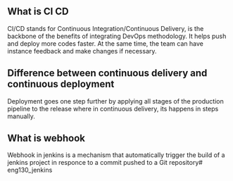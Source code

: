 ## What is CI CD
CI/CD stands for Continuous Integration/Continuous Delivery, is the backbone of the benefits of integrating DevOps methodology. It helps push and deploy more codes faster. At the same time, the team can have instance feedback and make changes if necessary.
## Difference between continuous delivery and continuous deployment 
Deployment goes one step further by applying all stages of the production pipeline to the release where in continuous delivery, its happens in steps manually.
## What is webhook
Webhook in jenkins is a mechanism that automatically trigger the build of a jenkins project in responce to a commit pushed to a Git repository#   e n g 1 3 0 _ j e n k i n s  
 